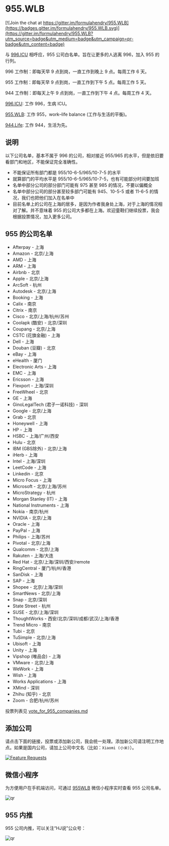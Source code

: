 # 955.WLB

[![Join the chat at https://gitter.im/formulahendry/955.WLB](https://badges.gitter.im/formulahendry/955.WLB.svg)](https://gitter.im/formulahendry/955.WLB?utm_source=badge&utm_medium=badge&utm_campaign=pr-badge&utm_content=badge)

与 [996.ICU](https://github.com/996icu/996.ICU) 相呼应，955 公司白名单。旨在让更多的人逃离 996，加入 955 的行列。

996 工作制：即每天早 9 点到岗，一直工作到晚上 9 点。每周工作 6 天。

955 工作制：即每天早 9 点到岗，一直工作到下午 5 点。每周工作 5 天。

944 工作制：即每天上午 9 点到岗，一直工作到下午 4 点。每周工作 4 天。

[996.ICU](https://github.com/996icu/996.ICU): 工作 996，生病 ICU。

[955.WLB](https://github.com/formulahendry/955.WLB): 工作 955，work–life balance (工作与生活的平衡)。

[944.Life](https://github.com/formulahendry/944.Life): 工作 944，生活为先。

## 说明

以下公司名单，基本不属于 996 的公司，相对接近 955/965 的水平，但是依旧要看部门和地区，不能保证完全准确性。

* 不能保证所有部门都是 955/10-6-5/965/10-7-5 的水平
* 就算部门的平均水平是 955/10-6-5/965/10-7-5，也有可能部分时间要加班
* 名单中部分公司的部分部门可能有 975 甚至 985 的情况，不要以偏概全
* 名单中部分公司的部分甚至较多部门可能有 945、10-5-5 或者 11-6-5 的情况，我们也把他们加入在名单中
* 目前名单上的公司在上海的居多，是因为作者我身处上海，对于上海的情况相对了解。并不意味着 955 的公司大多都在上海。欢迎童鞋们继续投票，我会根据投票情况，加入更多公司。

## 955 的公司名单

* Afterpay - 上海
* Amazon - 北京/上海
* AMD - 上海
* ARM - 上海
* Airbnb - 北京
* Apple - 北京/上海
* ArcSoft - 杭州
* Autodesk - 北京/上海
* Booking - 上海
* Calix - 南京
* Citrix - 南京
* Cisco - 北京/上海/杭州/苏州
* Coolapk (酷安) - 北京/深圳
* Coupang - 北京/上海
* CSTC (花旗金融) - 上海
* Dell - 上海
* Douban (豆瓣) - 北京
* eBay - 上海
* eHealth - 厦门
* Electronic Arts - 上海
* EMC - 上海
* Ericsson - 上海
* Flexport - 上海/深圳
* FreeWheel - 北京
* GE - 上海
* GinoLegalTech (君子一诺科技) - 深圳
* Google - 北京/上海
* Grab - 北京
* Honeywell - 上海
* HP - 上海
* HSBC - 上海/广州/西安
* Hulu - 北京
* IBM (GBS除外) - 北京/上海
* iHerb - 上海
* Intel - 上海/深圳
* LeetCode - 上海
* Linkedin - 北京
* Micro Focus - 上海
* Microsoft - 北京/上海/苏州
* MicroStrategy - 杭州
* Morgan Stanley (IT) - 上海
* National Instruments - 上海
* Nokia - 南京/杭州
* NVIDIA - 北京/上海
* Oracle - 上海
* PayPal - 上海
* Philips - 上海/苏州
* Pivotal - 北京/上海
* Qualcomm - 北京/上海
* Rakuten - 上海/大连
* Red Hat - 北京/上海/深圳/西安/remote
* RingCentral - 厦门/杭州/香港
* SanDisk - 上海
* SAP - 上海
* Shopee - 北京/上海/深圳
* SmartNews - 北京/上海
* Snap - 北京/深圳
* State Street - 杭州
* SUSE - 北京/上海/深圳
* ThoughtWorks - 西安/北京/深圳/成都/武汉/上海/香港
* Trend Micro - 南京
* Tubi - 北京
* TuSimple - 北京/上海
* Ubisoft - 上海
* Unity - 上海
* Vipshop (唯品会) - 上海
* VMware - 北京/上海
* WeWork - 上海
* Wish - 上海
* Works Applications - 上海
* XMind - 深圳
* Zhihu (知乎) - 北京
* Zoom - 合肥/杭州/苏州

投票列表见 [vote_for_955_companies.md](./vote_for_955_companies.md)

## 添加公司

请点击下面的链接，投票或添加新公司，我会统一处理。添加新公司请注明工作地点。如果是国内公司，请加上公司中文名（比如：`Xiaomi (小米)`）。

[![Feature Requests](https://cloud.githubusercontent.com/assets/390379/10127973/045b3a96-6560-11e5-9b20-31a2032956b2.png)](http://feathub.com/formulahendry/955.WLB)

## 微信小程序

为方便用户在手机端访问，可通过 [955WLB](https://github.com/formulahendry/weapp-955-wlb) 微信小程序实时查看 955 公司名单。

![qr](https://s1.ax1x.com/2020/08/07/ahUfFx.jpg)

## 955 内推

955 公司内推，可以关注“HJ说”公众号：

![qr](https://s2.ax1x.com/2019/05/16/E7vSSJ.jpg)
